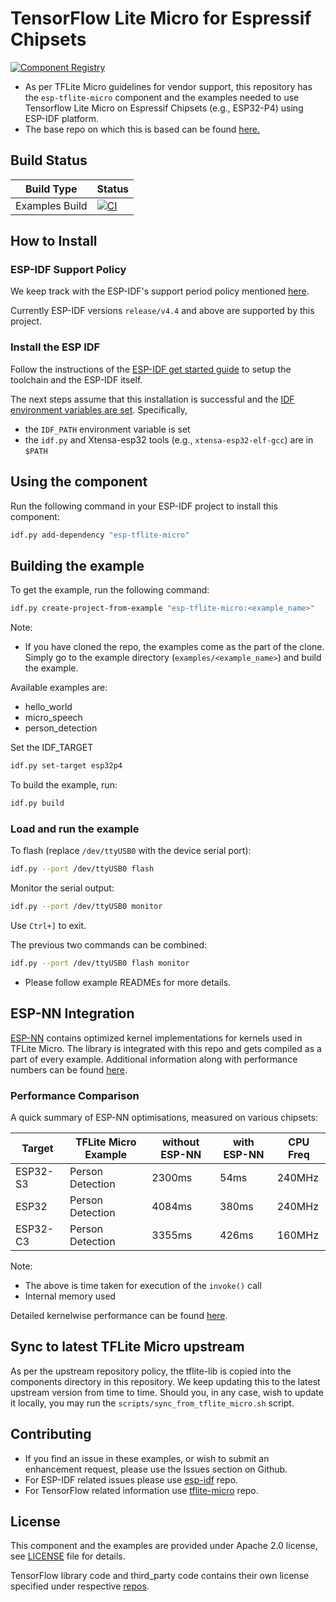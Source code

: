 # TensorFlow Lite Micro for Espressif Chipsets

[![Component Registry](https://components.espressif.com/components/espressif/esp-tflite-micro/badge.svg)](https://components.espressif.com/components/espressif/esp-tflite-micro)

- As per TFLite Micro guidelines for vendor support, this repository has the `esp-tflite-micro` component and the examples needed to use Tensorflow Lite Micro on Espressif Chipsets (e.g., ESP32-P4) using ESP-IDF platform.
- The base repo on which this is based can be found [here.](https://github.com/tensorflow/tflite-micro)

## Build Status

|   Build Type  |  Status    |
| -----------   |  --------- |
| Examples Build | [![CI](https://github.com/espressif/esp-tflite-micro/actions/workflows/ci.yml/badge.svg)](https://github.com/espressif/esp-tflite-micro/actions/workflows/ci.yml)

## How to Install

### ESP-IDF Support Policy
We keep track with the ESP-IDF's support period policy mentioned [here](https://github.com/espressif/esp-idf?tab=readme-ov-file#esp-idf-release-support-schedule).

Currently ESP-IDF versions `release/v4.4` and above are supported by this project.

### Install the ESP IDF

Follow the instructions of the
[ESP-IDF get started guide](https://docs.espressif.com/projects/esp-idf/en/latest/get-started/index.html)
to setup the toolchain and the ESP-IDF itself.

The next steps assume that this installation is successful and the
[IDF environment variables are set](https://docs.espressif.com/projects/esp-idf/en/latest/get-started/index.html#step-4-set-up-the-environment-variables). Specifically,
* the `IDF_PATH` environment variable is set
* the `idf.py` and Xtensa-esp32 tools (e.g., `xtensa-esp32-elf-gcc`) are in `$PATH`

## Using the component

Run the following command in your ESP-IDF project to install this component:

```bash
idf.py add-dependency "esp-tflite-micro"
```

## Building the example

To get the example, run the following command:

```bash
idf.py create-project-from-example "esp-tflite-micro:<example_name>"
```

Note:
  - If you have cloned the repo, the examples come as the part of the clone. Simply go to the example directory (`examples/<example_name>`) and build the example.

Available examples are:
 - hello_world
 - micro_speech
 - person_detection

Set the IDF_TARGET

```bash
idf.py set-target esp32p4
```

To build the example, run:

```bash
idf.py build
```

### Load and run the example

To flash (replace `/dev/ttyUSB0` with the device serial port):
```bash
idf.py --port /dev/ttyUSB0 flash
```

Monitor the serial output:
```bash
idf.py --port /dev/ttyUSB0 monitor
```

Use `Ctrl+]` to exit.

The previous two commands can be combined:
```bash
idf.py --port /dev/ttyUSB0 flash monitor
```

  - Please follow example READMEs for more details.

## ESP-NN Integration
[ESP-NN](https://github.com/espressif/esp-nn) contains optimized kernel implementations for kernels used in TFLite Micro. The library is integrated with this repo and gets compiled as a part of every example. Additional information along with performance numbers can be found [here](https://github.com/espressif/esp-nn#performance).

### Performance Comparison

A quick summary of ESP-NN optimisations, measured on various chipsets:

|   Target  |   TFLite Micro Example  | without ESP-NN  | with ESP-NN | CPU Freq  |
| --------- | ----------------------- | --------------- | ----------- |-----------|
| ESP32-S3  |   Person Detection      |     2300ms      |     54ms    |  240MHz   |
| ESP32     |   Person Detection      |     4084ms      |    380ms    |  240MHz   |
| ESP32-C3  |   Person Detection      |     3355ms      |    426ms    |  160MHz   |

Note:
  - The above is time taken for execution of the `invoke()` call
  - Internal memory used

Detailed kernelwise performance can be found [here](https://github.com/espressif/esp-nn).

## Sync to latest TFLite Micro upstream

As per the upstream repository policy, the tflite-lib is copied into the components directory in this repository. We keep updating this to the latest upstream version from time to time. Should you, in any case, wish to update it locally, you may run the `scripts/sync_from_tflite_micro.sh` script.

## Contributing
- If you find an issue in these examples, or wish to submit an enhancement request, please use the Issues section on Github.
- For ESP-IDF related issues please use [esp-idf](https://github.com/espressif/esp-idf) repo.
- For TensorFlow related information use [tflite-micro](https://github.com/tensorflow/tflite-micro) repo.

## License

This component and the examples are provided under Apache 2.0 license, see [LICENSE](LICENSE.md) file for details.

TensorFlow library code and third_party code contains their own license specified under respective [repos](https://github.com/tensorflow/tflite-micro).
